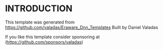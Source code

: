﻿# INTRODUCTION
This template was generated from https://github.com/valadas/Eraware_Dnn_Templates
Built by Daniel Valadas

If you like this template consider sponsoring at (https://github.com/sponsors/valadas)